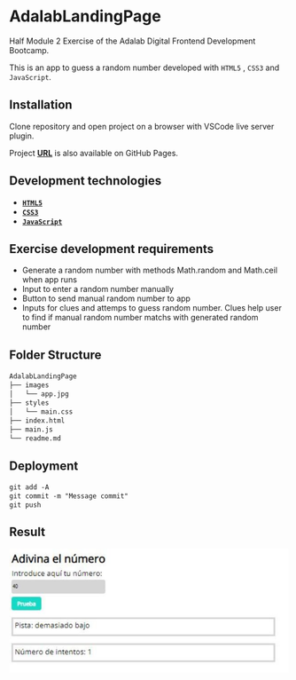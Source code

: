 # **AdalabLandingPage**

Half Module 2 Exercise of the Adalab Digital Frontend Development Bootcamp.

This is an app to guess a random number developed with `HTML5` , `CSS3` and `JavaScript`.

## **Installation**

Clone repository and open project on a browser with VSCode live server plugin.

Project **[URL](https://anaguerraabaroa.github.io/RandomNumber/)** is also available on GitHub Pages.

## **Development technologies**

- [**`HTML5`**](https://html.spec.whatwg.org/)
- [**`CSS3`**](https://www.w3.org/Style/CSS/)
- [**`JavaScript`**](https://www.ecma-international.org/ecma-262/)

## **Exercise development requirements**

- Generate a random number with methods Math.random and Math.ceil when app runs
- Input to enter a random number manually
- Button to send manual random number to app
- Inputs for clues and attemps to guess random number. Clues help user to find if manual random number matchs with generated random number

## **Folder Structure**

```
AdalabLandingPage
├── images
│   └── app.jpg
├── styles
│   └── main.css
├── index.html
├── main.js
└── readme.md
```

## **Deployment**

```
git add -A
git commit -m "Message commit"
git push
```

## **Result**

![Random Number App](./images/app.jpg)
